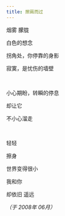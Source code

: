 ```yaml
---
title: 擦肩而过
---
```


烟雾  朦胧

白色的想念

拐角处，你停靠的身影

寂寞，是忧伤的墙壁

<br />

小心期盼，转瞬的停息

却让它

不小心溜走

<br />

轻轻

擦身

世界变得很小

我和你

却依旧  遥远

*（于 2008年 06月）*
